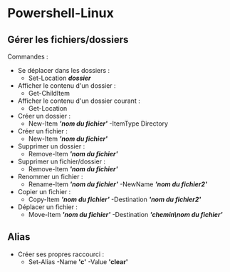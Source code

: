 # Powershell-Linux 


## Gérer les fichiers/dossiers


Commandes : 

- Se déplacer dans les dossiers : 
    - Set-Location ***dossier*** 
- Afficher le contenu d'un dossier :
    - Get-ChildItem
- Afficher le contenu d'un dossier courant : 
    - Get-Location
- Créer un dossier :
    - New-Item ***'nom du fichier'*** -ItemType Directory 
- Créer un fichier :
    - New-Item ***'nom du fichier'***
- Supprimer un dossier : 
    - Remove-Item ***'nom du fichier'***
- Supprimer un fichier/dossier : 
    - Remove-Item ***'nom du fichier'***
- Renommer un fichier : 
    - Rename-Item ***'nom du fichier'*** -NewName ***'nom du fichier2'*** 
- Copier un fichier : 
    - Copy-Item ***'nom du fichier'*** -Destination ***'nom du fichier2'***
- Déplacer un fichier : 
    - Move-Item ***'nom du fichier'*** -Destination ***'chemin\nom du fichier'***


## Alias

- Créer ses propres raccourci : 
    - Set-Alias -Name **'c'** -Value **'clear'** 
